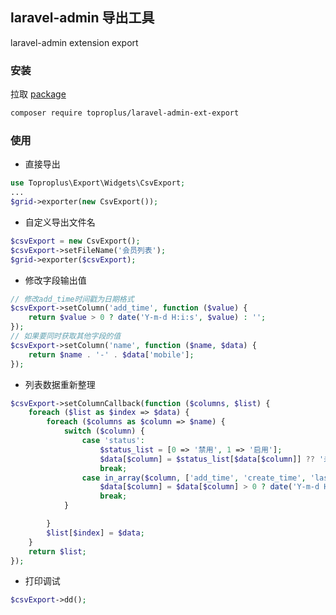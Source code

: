 ## laravel-admin 导出工具
laravel-admin extension export

### 安装

拉取 [package](https://packagist.org/packages/toproplus/laravel-admin-ext-export)
```bash
composer require toproplus/laravel-admin-ext-export
```

### 使用

- 直接导出
```php
use Toproplus\Export\Widgets\CsvExport;
...
$grid->exporter(new CsvExport());
```

- 自定义导出文件名
```php
$csvExport = new CsvExport();
$csvExport->setFileName('会员列表');
$grid->exporter($csvExport);
```
- 修改字段输出值
```php
// 修改add_time时间戳为日期格式
$csvExport->setColumn('add_time', function ($value) {
    return $value > 0 ? date('Y-m-d H:i:s', $value) : '';
});
// 如果要同时获取其他字段的值
$csvExport->setColumn('name', function ($name, $data) {
    return $name . '-' . $data['mobile'];
});
```

- 列表数据重新整理
 ```php
 $csvExport->setColumnCallback(function ($columns, $list) {
     foreach ($list as $index => $data) {
         foreach ($columns as $column => $name) {
             switch ($column) {
                 case 'status':
                     $status_list = [0 => '禁用', 1 => '启用'];
                     $data[$column] = $status_list[$data[$column]] ?? '未知';
                     break;
                 case in_array($column, ['add_time', 'create_time', 'last_time']):
                     $data[$column] = $data[$column] > 0 ? date('Y-m-d H:i:s', $data[$column]) : '';
                     break;
             }

         }
         $list[$index] = $data;
     }
     return $list;
 });
 ```
 
 - 打印调试
 ```php
 $csvExport->dd();
 ```